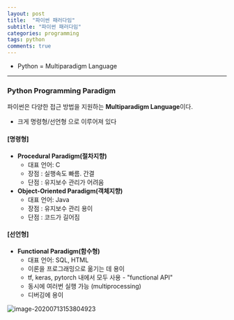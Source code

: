 ```yaml
---
layout: post
title:  "파이썬 패러다임"
subtitle: "파이썬 패러다임"
categories: programming
tags: python
comments: true
---
```


- Python = Multiparadigm Language

---


### Python Programming Paradigm
파이썬은 다양한 접근 방법을 지원하는 **Multiparadigm Language**이다.

- 크게 명령형/선언형 으로 이루어져 있다

#### [명령형]

- **Procedural Paradigm(절차지향)** 
  - 대표 언어: C
  - 장점 : 실행속도 빠름. 간결
  - 단점 : 유지보수 관리가 어려움
- **Object-Oriented Paradigm(객체지향)**
  - 대표 언어: Java
  - 장점 : 유지보수 관리 용이
  - 단점 : 코드가 길어짐

#### [선언형]

- **Functional Paradigm(함수형)** 
  - 대표 언어: SQL, HTML
  - 이론을 프로그래밍으로 옮기는 데 용이
  - tf, keras, pytorch 내에서 모두 사용 - "functional API"
  - 동시에 여러번 실행 가능 (multiprocessing)
  - 디버깅에 용이

![image-20200713153804923](C:\Users\user\AppData\Roaming\Typora\typora-user-images\image-20200713153804923.png)